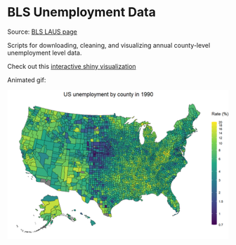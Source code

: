# BLS Unemployment Data

Source: [BLS LAUS page](https://www.bls.gov/lau/)

Scripts for downloading, cleaning, and visualizing annual county-level unemployment level data.

Check out this [interactive shiny visualization](https://bwu62.shinyapps.io/BLS_Unemployment/)

Animated gif:

![animated plot of unemployment rates](./unemployment.gif)
